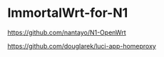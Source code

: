 # ImmortalWrt-for-N1

https://github.com/nantayo/N1-OpenWrt


https://github.com/douglarek/luci-app-homeproxy
